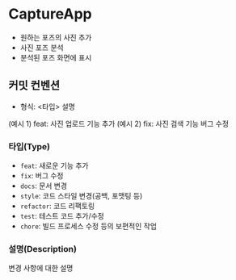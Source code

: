 # CaptureApp

- 원하는 포즈의 사진 추가
- 사진 포즈 분석
- 분석된 포즈 화면에 표시

## 커밋 컨벤션

- 형식: <타입> 설명

(예시 1) feat: 사진 업로드 기능 추가
(예시 2) fix: 사진 검색 기능 버그 수정

### 타입(Type)
- `feat`: 새로운 기능 추가
- `fix`: 버그 수정
- `docs`: 문서 변경
- `style`: 코드 스타일 변경(공백, 포맷팅 등)
- `refactor`: 코드 리팩토링
- `test`: 테스트 코드 추가/수정
- `chore`: 빌드 프로세스 수정 등의 보편적인 작업

### 설명(Description)
변경 사항에 대한 설명